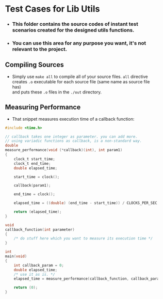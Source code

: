 # **Test Cases for Lib Utils**

- ### This folder contains the source codes of instant test scenarios created for the designed utils functions.

- ### You can use this area for any purpose you want, it's not relevant to the project.

## Compiling Sources

- Simply use `make all` to compile all of your source files. `all` directive \
creates `.o` executable for each source file (same name as source file has) \
and puts these `.o` files in the `./out` directory.

## Measuring Performance

- That snippet measures execution time of a callback function:
```c
#include <time.h>

// callback takes one integer as parameter. you can add more.
// using variadic functions as callback, is a non-standard way.
double
measure_performance(void (*callback)(int), int param1)
{
    clock_t start_time;
    clock_t end_time;
    double elapsed_time;

    start_time = clock();

    callback(param1);

    end_time = clock();

    elapsed_time = ((double) (end_time - start_time)) / CLOCKS_PER_SEC;

    return (elapsed_time);
}

void
callback_function(int parameter)
{
    /* do stuff here which you want to measure its execution time */
}

int
main(void)
{
    int callback_param = 0;
    double elapsed_time;
    /* use it as is. */
    elapsed_time = measure_performance(callback_function, callback_param);

    return (0);
}
```

